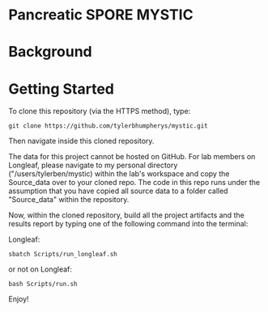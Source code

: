 # Pancreatic SPORE MYSTIC

Background
===============
<insert here>

Getting Started
===============

To clone this repository (via the HTTPS method), type:
```
git clone https://github.com/tylerbhumpherys/mystic.git
```

Then navigate inside this cloned repository. 

The data for this project cannot be hosted on GitHub. For lab members on Longleaf, please navigate to my personal directory ("/users/tylerben/mystic) within the lab's workspace and copy the Source_data over to your cloned repo. The code in this repo runs under the assumption that you have copied all source data to a folder called "Source_data" within the repository.

Now, within the cloned repository, build all the project artifacts and the results report by typing one of the following command into the terminal:

Longleaf:
```
sbatch Scripts/run_longleaf.sh
```
or not on Longleaf:
```
bash Scripts/run.sh
```

Enjoy!